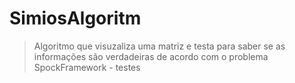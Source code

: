 # SimiosAlgoritm

> Algoritmo que visuzaliza uma matriz e testa para saber se as informações são verdadeiras de acordo com o problema
> SpockFramework - testes
